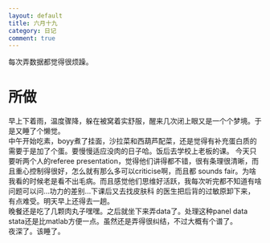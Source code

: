 ```yaml
---
layout: default
title: 六月十九
category: 日记
comment: true
---
```


每次弄数据都觉得很烦躁。
# 所做
早上下着雨，温度骤降，躲在被窝着实舒服，醒来几次闭上眼又是一个个梦境。于是又睡了个懒觉。    
中午开始吃素，boyy煮了挂面，沙拉菜和西葫芦配菜，还是觉得有补充蛋白质的需要于是加了个蛋。要慢慢适应没肉的日子哈。饭后去学校上老板的课。
今天只要听两个人的referee presentation，觉得他们讲得都不错，很有条理很清晰，而且重心控制得很好，怎么就有那么多可以criticise啊，而且都
sounds fair。为啥我看的时候老是看不出毛病。而且感觉他们思维好活跃，我每次听完都不知道有啥问题可以问...功力的差别...下课后又去找皮肤科
的医生把后背的过敏原卸下来，有点难受。明天早上还得去一趟。  
晚餐还是吃了几颗肉丸子嘿嘿。之后就坐下来弄data了。处理这种panel data stata还是比matlab方便一点。虽然还是弄得很纠结，不过大概有个谱了。     
夜深了。该睡了。
